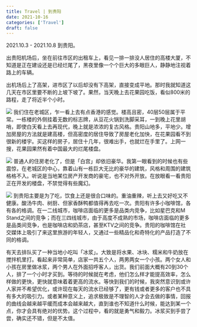 ```yaml
---
title: Travel | 到贵阳
date: 2021-10-16
categories: ['Travel']
draft: false
---
```


2021.10.3 - 2021.10.8 到贵阳。

出贵阳机场后，坐在前往市区的出租车上，看见一排一排没人居住的高楼大厦，不知道是正在建设还是已经烂尾了，黑夜里像一个个巨大的多眼巨人，静静地注视着路上的车辆。

出机场后上了高架，进市区了以后却没有下高架，直接变成平地。那时我就知道这几天在市区里要不断的上坡下坡了。果然，当天晚上去花果园吃饭，看似800米的路程，走了将近半个小时。



![](https://raw.githubusercontent.com/LumenAnnex/picHome/master/img/61634371861_.pic_hd.jpg)
我们住在老城区，乍一看上去有点香港的感觉。楼高且密，40层50层属于平常。一栋楼的外侧挂着无数的标志牌，从豆花火锅到洗脚采耳，一到晚上花里胡哨，即使白天看上去再现代，晚上就是浓浓的复古风格。贵阳山地多，平地少。增加房屋的方法就是建高楼，但高密度的居住导致了房屋老化加快，在花果园看不到很新的楼宇。买这样的房子，居住十几年，很难出手，也就烂在手里了。上网一搜，花果园果然有着中国最大的烂尾楼盘。


![](https://raw.githubusercontent.com/LumenAnnex/picHome/master/img/41634371858_.pic_hd.jpg)
普通人的住房老化了，但是「白宫」却依旧豪华。我第一眼看到的时候也有些震惊，在老城区的中心，靠着山有一栋巨大无比的豪华的建筑，风格和周围的建筑格格不入。听说是当地某位房产开发商的豪宅，也不对外开放。在放眼看一看贵阳正在开发的楼盘，不禁觉得有些魔幻。

![](https://raw.githubusercontent.com/LumenAnnex/picHome/master/img/51634371860_.pic_hd.jpg)
到贵阳主要是为了吃，饮食上还是很合口味的。重油重辣，听上去又好吃又不健康。酸汤牛肉、树厨、但家香酥鸭都值得再去吃一次。贵阳有许多小咖啡馆，各有各的格调。在一二线城市，咖啡店面临的更多是品类内竞争，比如星巴克和M Stand之间的竞争；而在三四线城市，由于高度不成熟的市场，咖啡店面临的更多是品类间竞争，也是咖啡店和奶茶店，甚至KTV之间的竞争。贵阳的咖啡馆在社交媒体上吸引了来这里旅游的年轻人，又通过一些精品化和奇特化的产品打造了不同的格调。

有天去排队买了一种当地小吃叫「冰浆」。大致是将水果、冰块、糯米和牛奶放在搅拌机里打。看起来非常简单，店家一共五个人，两男两女一个小孩。两个女人和小孩在房里做冰浆，两个男人在外面招呼客人，出货。我们前面大概有20到30个人，排了一个小时才买到。等待的时候就在考虑，他们怎么样才能提高效率，怎么样做的更快，更快就意味着着更高的流水。等快到我们的时候，我突然意识到或许人家并不希望优化，或许现在每天的流水已经够了，更有钱或者更多的客户也不具有多大的吸引力。或者某种意义上，追求极致是不理智的人才会去做的事情，回报的曲线会越来越平缓而成本会越来越大，直到谁也不知道什么时候，能达到某一个点，你才会具有绝对的优势。这个过程中，看的就是勇气和毅力。冰浆买到手尝了尝，确实还不错，但是不太值。


